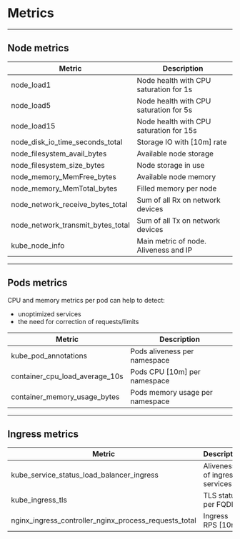 # Metrics

---
## Node metrics

| Metric                            | Description                             |
|-----------------------------------|-----------------------------------------|
| node_load1                        | Node health with CPU saturation for 1s  |
| node_load5                        | Node health with CPU saturation for 5s  |
| node_load15                       | Node health with CPU saturation for 15s |
| node_disk_io_time_seconds_total   | Storage IO with [10m] rate              |
| node_filesystem_avail_bytes       | Available node storage                  |
| node_filesystem_size_bytes        | Node storage in use                     |
| node_memory_MemFree_bytes         | Available node memory                   |
| node_memory_MemTotal_bytes        | Filled memory per node                  |
| node_network_receive_bytes_total  | Sum of all Rx on network devices        |
| node_network_transmit_bytes_total | Sum of all Tx on network devices        |
| kube_node_info                    | Main metric of node. Aliveness and IP   |

---
## Pods metrics

CPU and memory metrics per pod can help to detect:

 * unoptimized services
 * the need for correction of requests/limits

| Metric                            | Description                             |
|-----------------------------------|-----------------------------------------|
| kube_pod_annotations              | Pods aliveness per namespace            |
| container_cpu_load_average_10s    | Pods CPU [10m] per namespace            |
| container_memory_usage_bytes      | Pods memory usage per namespace         |

---
## Ingress metrics

| Metric                            | Description                             |
|-----------------------------------|-----------------------------------------|
| kube_service_status_load_balancer_ingress | Aliveness of ingress services   |
| kube_ingress_tls                          | TLS status per FQDN             |
| nginx_ingress_controller_nginx_process_requests_total | Ingress RPS [10m]   |